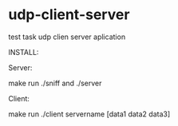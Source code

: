 udp-client-server
=================

test task udp clien server aplication

INSTALL:

Server:

make 
run ./sniff and ./server

Client:

make
run ./client servername [data1 data2 data3]
